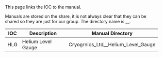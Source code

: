 This page links the IOC to the manual.

Manuals are stored on the share, it is not always clear that they can be shared so they are just for our group. The directory name is <Company making item>__<Specific use>.


IOC | Description | Manual Directory
--- | -----       | -----
HLG | Helium Level Gauge | Cryogrnics_Ltd__Helium_Level_Gauge

